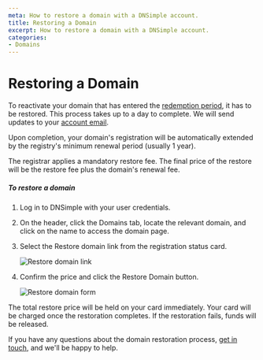 ```yaml
---
meta: How to restore a domain with a DNSimple account.
title: Restoring a Domain
excerpt: How to restore a domain with a DNSimple account.
categories:
- Domains
---
```


# Restoring a Domain

To reactivate your domain that has entered the [redemption period](/articles/what-happens-when-domain-expires/#redemption-period), it has to be restored. This process takes up to a day to complete. We will send updates to your [account email](https://support.dnsimple.com/articles/changing-email/).

Upon completion, your domain's registration will be automatically extended by the registry's minimum renewal period (usually 1 year).

<warning>
The registrar applies a mandatory restore fee. The final price of the restore will be the restore fee plus the domain's renewal fee.
</warning>

##### To restore a domain

1. Log in to DNSimple with your user credentials.
1.  On the header, click the <label>Domains</label> tab, locate the relevant domain, and click on the name to access the domain page.
1.  Select the <label>Restore domain</label> link from the registration status card.

    ![Restore domain link](/files/restore-domain.png)

1.  Confirm the price and click the <label>Restore Domain</label> button.

    ![Restore domain form](/files/restore-domain-form.png)

<info>
The total restore price will be held on your card immediately.
Your card will be charged once the restoration completes.
If the restoration fails, funds will be released.
</info>

If you have any questions about the domain restoration process, [get in touch](https://dnsimple.com/feedback), and we'll be happy to help.
